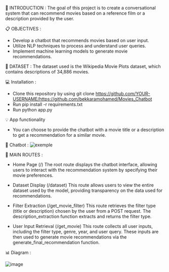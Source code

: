 🎯 INTRODUCTION : 
The goal of this project is to create a conversational system that can recommend movies based on a reference film or a description provided by the user.

📋 OBJECTIVES : 

- Develop a chatbot that recommends movies based on user input.
- Utilize NLP techniques to process and understand user queries.
- Implement machine learning models to generate movie recommendations.

📂 DATASET : 
The dataset used is the Wikipedia Movie Plots dataset, which contains descriptions of 34,886 movies.

💻 Installation :
* Clone this repository by using git clone https://github.com/YOUR-USERNAME/https://github.com/bekkaramohamed/Movies_Chatbot
* Run pip install -r requirements.txt
* Run python app.py

💡 App functionality
* You can choose to provide the chatbot with a movie title or a description to get a recommendation for a similar movie.

🤖 Chatbot : 
![exemple](https://github.com/bekkaramohamed/Movies_Chatbot/assets/62758785/62b01d4f-9316-4e7f-a3b0-65ff31a74f13)

🚪 MAIN ROUTES : 

* Home Page (/)
The root route displays the chatbot interface, allowing users to interact with the recommendation system by specifying their movie preferences.

* Dataset Display (/dataset)
This route allows users to view the entire dataset used by the model, providing transparency on the data used for recommendations.

* Filter Extraction (/get_movie_filter)
This route retrieves the filter type (title or description) chosen by the user from a POST request. The description_extraction function extracts and returns the filter type.

* User Input Retrieval (/get_movie)
This route collects all user inputs, including the filter type, genre, year, and user query. These inputs are then used to generate movie recommendations via the generate_final_recommendation function.

📊 Diagram : 

![image](https://github.com/bekkaramohamed/Movies_Chatbot/assets/62758785/15c5df41-ba4c-4a33-ace4-05a88038fcd4)




